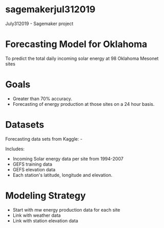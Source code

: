 # sagemakerjul312019
July312019 - Sagemaker project

# Forecasting Model for Oklahoma


To predict the total daily incoming solar energy at 98 Oklahoma Mesonet sites

# Goals

* Greater than 70% accuracy.
* Forecasting of energy production at those sites on a 24 hour basis.


# Datasets
Forecasting data sets from Kaggle: - 

Includes:

* Incoming Solar energy data per site from 1994-2007
* GEFS training data
* GEFS elevation data
* Each station's latitude, longitude and elevation.

# Modeling Strategy

* Start with mw energy production data for each site
* Link with weather data
* Link with station elevation data
